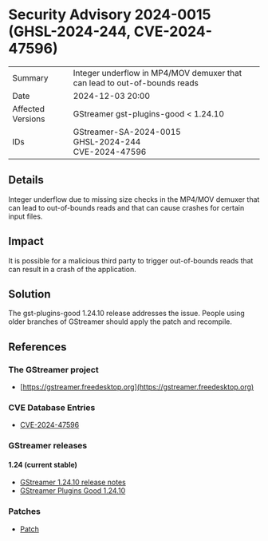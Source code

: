 # Security Advisory 2024-0015 (GHSL-2024-244, CVE-2024-47596)

<div class="vertical-table">

|                   |     |
| ----------------- | --- |
| Summary           | Integer underflow in MP4/MOV demuxer that can lead to out-of-bounds reads |
| Date              | 2024-12-03 20:00 |
| Affected Versions | GStreamer gst-plugins-good < 1.24.10 |
| IDs               | GStreamer-SA-2024-0015<br/>GHSL-2024-244<br/>CVE-2024-47596 |

</div>

## Details

Integer underflow due to missing size checks in the MP4/MOV demuxer that can
lead to out-of-bounds reads and that can cause crashes for certain input
files.

## Impact

It is possible for a malicious third party to trigger out-of-bounds reads that
can result in a crash of the application.

## Solution

The gst-plugins-good 1.24.10 release addresses the issue. People using older
branches of GStreamer should apply the patch and recompile.

## References

### The GStreamer project

- [https://gstreamer.freedesktop.org](https://gstreamer.freedesktop.org)

### CVE Database Entries

- [CVE-2024-47596](https://www.cve.org/CVERecord?id=CVE-2024-47596)

### GStreamer releases

#### 1.24 (current stable)

- [GStreamer 1.24.10 release notes](/releases/1.24/#1.24.10)
- [GStreamer Plugins Good 1.24.10](/src/gst-plugins-good/gst-plugins-good-1.24.10.tar.xz)

### Patches

- [Patch](https://gitlab.freedesktop.org/gstreamer/gstreamer/-/merge_requests/8059.patch)
